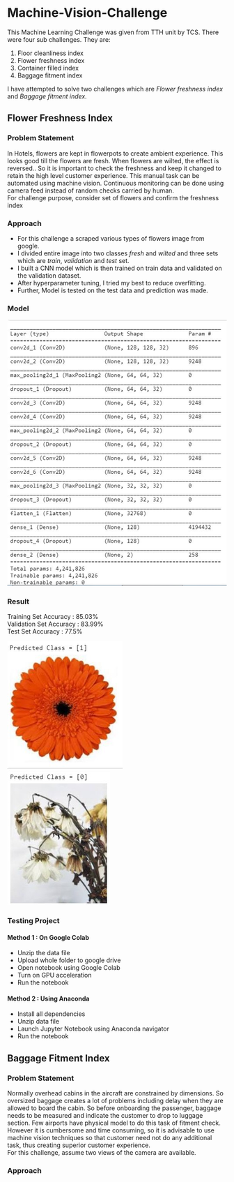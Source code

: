 # Machine-Vision-Challenge

This Machine Learning Challenge was given from TTH unit by TCS.
There were four sub challenges. They are:
<ol>
<li>Floor cleanliness index
<li>Flower freshness index
<li>Container filled index
<li>Baggage fitment index
</ol>

I have attempted to solve two challenges which are <i>Flower freshness index</i> and <i>Baggage fitment index.</i>

## Flower Freshness Index

### Problem Statement
In Hotels, flowers are kept in flowerpots to create ambient experience. This looks
good till the flowers are fresh. When flowers are wilted, the effect is reversed.. So it is important to check the
freshness and keep it changed to retain the high level customer experience. This manual task can be automated
using machine vision. Continuous monitoring can be done using camera feed instead of random checks carried
by human.
<br>
For challenge purpose, consider set of flowers and confirm the freshness index

### Approach
<ul>
<li>For this challenge a scraped various types of flowers image from google.
<li>I divided entire image into two classes <i>fresh</i> and <i>wilted</i> and three sets which are <i>train</i>, <i>validation</i> and <i>test</i> set.
<li>I built a CNN model which is then trained on train data and validated on the validation dataset.
<li>After hyperparameter tuning, I tried my best to reduce overfitting.
<li>Further, Model is tested on the test data and prediction was made.
</ul>

### Model

<img src="Flower Freshness Index/model_summary.jpg" title="Model Summary">

### Result

Training Set Accuracy :   85.03% <br>
Validation Set Accuracy : 83.99% <br>
Test Set Accuracy : 77.5% <br>

<img src="Flower Freshness Index/predict_fresh.jpg" title="Fresh Flower">
<img src="Flower Freshness Index/predict_wilted.jpg" title="Wilted Flower">

### Testing Project

#### Method 1 : On Google Colab
<ul>
<li>Unzip the data file
<li>Upload whole folder to google drive
<li>Open notebook using Google Colab
<li>Turn on GPU acceleration
<li>Run the notebook
</ul>

#### Method 2 : Using Anaconda

<ul>
<li> Install all dependencies
<li> Unzip data file
<li> Launch Jupyter Notebook using Anaconda navigator
<li> Run the notebook
</ul>

## Baggage Fitment Index

### Problem Statement
Normally overhead cabins in the aircraft are constrained by dimensions. So oversized baggage creates a lot of problems including delay when they are allowed to board the cabin. So before onboarding the passenger, baggage needs to be measured and indicate the customer to drop to luggage section. Few airports have physical model to do this task of fitment check. However it is cumbersome and time consuming, so it is advisable to use machine vision techniques so that customer need not do any additional task, thus creating superior customer experience.
<br>
For this challenge, assume two views of the camera are available.

### Approach
